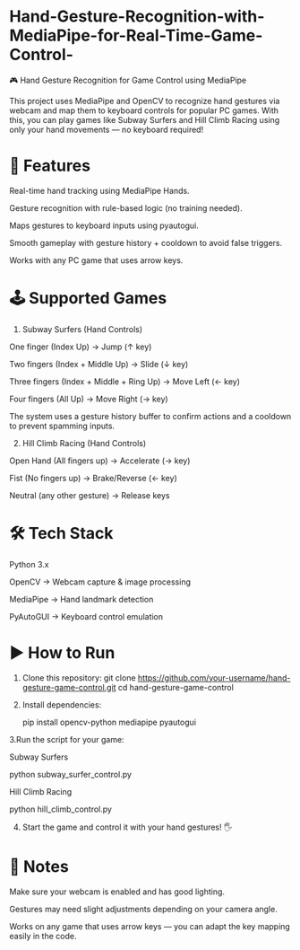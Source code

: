 # Hand-Gesture-Recognition-with-MediaPipe-for-Real-Time-Game-Control-
🎮 Hand Gesture Recognition for Game Control using MediaPipe

This project uses MediaPipe and OpenCV to recognize hand gestures via webcam and map them to keyboard controls for popular PC games. With this, you can play games like Subway Surfers and Hill Climb Racing using only your hand movements — no keyboard required!

# 🚀 Features

Real-time hand tracking using MediaPipe Hands.

Gesture recognition with rule-based logic (no training needed).

Maps gestures to keyboard inputs using pyautogui.

Smooth gameplay with gesture history + cooldown to avoid false triggers.

Works with any PC game that uses arrow keys.

# 🕹️ Supported Games
1. Subway Surfers (Hand Controls)

One finger (Index Up) → Jump (↑ key)

Two fingers (Index + Middle Up) → Slide (↓ key)

Three fingers (Index + Middle + Ring Up) → Move Left (← key)

Four fingers (All Up) → Move Right (→ key)

The system uses a gesture history buffer to confirm actions and a cooldown to prevent spamming inputs.

2. Hill Climb Racing (Hand Controls)

Open Hand (All fingers up) → Accelerate (→ key)

Fist (No fingers up) → Brake/Reverse (← key)

Neutral (any other gesture) → Release keys

# 🛠️ Tech Stack

Python 3.x

OpenCV
 → Webcam capture & image processing

MediaPipe
 → Hand landmark detection

PyAutoGUI
 → Keyboard control emulation

# ▶️ How to Run

1. Clone this repository:
   git clone https://github.com/your-username/hand-gesture-game-control.git cd hand-gesture-game-control


2. Install dependencies:

   pip install opencv-python mediapipe pyautogui
   
3.Run the script for your game:

  Subway Surfers

   python subway_surfer_control.py


 Hill Climb Racing

   python hill_climb_control.py


4. Start the game and control it with your hand gestures! 🖐️

# 📌 Notes

Make sure your webcam is enabled and has good lighting.

Gestures may need slight adjustments depending on your camera angle.

Works on any game that uses arrow keys — you can adapt the key mapping easily in the code.

